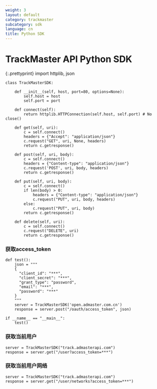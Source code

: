 ```yaml
---
weight: 3
layout: default
category: trackmaster
subcategory: sdk
language: cn
title: Python SDK
---
```


# TrackMaster API Python SDK

{:.prettyprint}
    import httplib, json

    class TrackMasterSDK:

        def __init__(self, host, port=80, options=None):
            self.host = host
            self.port = port

        def connect(self):
            return httplib.HTTPConnection(self.host, self.port) # No close()

        def get(self, uri):
            c = self.connect()
            headers = {"Accept": "application/json"}
            c.request("GET", uri, None, headers)
            return c.getresponse()

        def post(self, uri, body):
            c = self.connect()
            headers = {"Content-type": "application/json"}
            c.request('POST', uri, body, headers)
            return c.getresponse()

        def put(self, uri, body):
            c = self.connect()
            if len(body) > 0:
                headers = {"Content-type": "application/json"}
                c.request("PUT", uri, body, headers)
            else:
                c.request("PUT", uri, body)
            return c.getresponse()

        def delete(self, uri):
            c = self.connect()
            c.request("DELETE", uri)
            return c.getresponse()

### 获取access_token

    def test():
        json = """
        {
          "client_id": "***",
          "client_secret": "***",
          "grant_type": "password",
          "email": "***",
          "password": "***"
        }
        """
        server = TrackMasterSDK('open.admaster.com.cn')
        response = server.post("/oauth/access_token", json)

    if __name__ == "__main__":
        test()

### 获取当前用户

    server = TrackMasterSDK("track.admasterapi.com")
    response = server.get("/user?access_token=***")

### 获取当前用户网络

    server = TrackMasterSDK("track.admasterapi.com")
    response = server.get("/user/networks?access_token=***")


